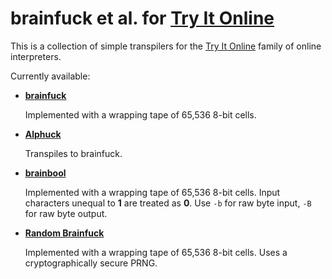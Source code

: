 # brainfuck et al. for [Try It Online]

This is a collection of simple transpilers for the [Try It Online] family of online interpreters.

Currently available:

* **[brainfuck]**

	Implemented with a wrapping tape of 65,536 8-bit cells.

* **[Alphuck]**

	Transpiles to brainfuck.

* **[brainbool]**

	Implemented with a wrapping tape of 65,536 8-bit cells. Input characters unequal to **1** are treated as **0**. Use `-b` for raw byte input, `-B` for raw byte output.

* **[Random Brainfuck]**

	Implemented with a wrapping tape of 65,536 8-bit cells. Uses a cryptographically secure PRNG.
	
[Try It Online]: https://tryitonline.net/
[brainfuck]: https://esolangs.org/wiki/brainfuck
[Alphuck]: https://esolangs.org/wiki/Alphuck
[brainbool]: https://esolangs.org/wiki/brainbool
[Random Brainfuck]: https://esolangs.org/wiki/Random_Brainfuck
